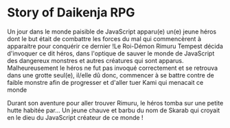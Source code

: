 # Story of Daikenja RPG

Un jour dans le monde paisible de JavaScript apparu(e) un(e) jeune héros dont le but était de combattre les forces du mal
qui commencèrent à apparaitre pour conquérir ce dernier !Le Roi-Démon Rimuru Tempest décida d'invoquer ce dit héros,
dans l'optique de sauver le monde de JavaScript des dangereux monstres et autres créatures qui sont apparus.
Malheureusement le héros ne fut pas invoqué correctement et se retrouva dans une grotte seul(e),
il/elle dû donc, commencer à se battre contre de faible monstre afin de progresser et d'aller tuer Kami qui menacait ce monde

Durant son aventure pour aller trouver Rimuru, le héros tomba sur une petite hutte habitée par... 
Un jeune chauve et barbu du nom de Skarab qui croyait en le dieu du JavaScript créateur de ce monde !